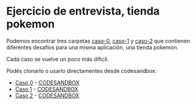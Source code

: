# Ejercicio de entrevista, tienda pokemon

Podemos encontrar tres carpetas [caso-0](./caso-0), [caso-1](./caso-1) y [caso-2](./caso-2) que contienen diferentes desafíos para una misma aplicación, una tienda pokemon.

Cada caso se vuelve un poco más difícil.

Podés clonarlo o usarlo directamentes desde codesandbox:

* [Caso 0](https://github.com/goncy/interview-challenges/tree/main/proyectos-live/tienda-pokemon/caso-0) - [CODESANDBOX](https://codesandbox.io/s/github/goncy/interview-challenges/tree/main/proyectos-live/tienda-pokemon/caso-0)
* [Caso 1](https://github.com/goncy/interview-challenges/tree/main/proyectos-live/tienda-pokemon/caso-1) - [CODESANDBOX](https://codesandbox.io/s/github/goncy/interview-challenges/tree/main/proyectos-live/tienda-pokemon/caso-1)
* [Caso 2](https://github.com/goncy/interview-challenges/tree/main/proyectos-live/tienda-pokemon/caso-2) - [CODESANDBOX](https://codesandbox.io/s/github/goncy/interview-challenges/tree/main/proyectos-live/tienda-pokemon/caso-2)